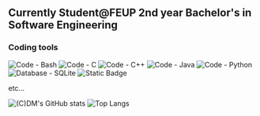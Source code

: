 ## Currently Student@FEUP 2nd year Bachelor's in Software Engineering


<h3 align = "left">Coding tools</h3>

![Code - Bash](https://img.shields.io/badge/Code%3A-Bash-2196F3?logo=gnu-bash&logoColor=ffffff)
![Code - C](https://img.shields.io/badge/Code%3A-C-2196F3?logo=c&logoColor=ffffff)
![Code - C++](https://img.shields.io/badge/Code%3A-C%2B%2B-2196F3?logo=c%2B%2B&logoColor=ffffff)
![Code - Java](https://img.shields.io/badge/Code%3A-Java-2196F3?logo=openjdk&logoColor=ffffff)
![Code - Python](https://img.shields.io/badge/Code%3A-Python-2196F3?logo=python&logoColor=ffffff)
![Database - SQLite](https://img.shields.io/badge/Database-SQLite-2196F3?logo=sqlite&logoColor=ffffff)
![Static Badge](https://img.shields.io/badge/Database-MySQL-blue?logo=mysql)


etc... 







![(C)DM's GitHub stats](https://github-readme-stats-final-ten.vercel.app/api?username=Coutinho-David&theme=dark&show_icons=true)
![Top Langs](https://github-readme-stats-final-ten.vercel.app/api/top-langs/?username=Coutinho-David&layout=compact)


